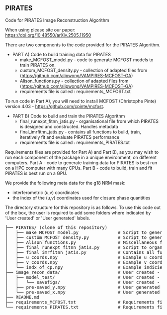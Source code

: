 ## PIRATES
Code for PIRATES Image Reconstruction Algorithm

When using please site our paper: https://doi.org/10.48550/arXiv.2505.11950

There are two components to the code provided for the PIRATES Algorithm. 

* PART A) Code to build training data for PIRATES
  * make_MCFOST_model.py - code to generate MCFOST models to train PIRATES on.
  * custom_MCFOST_density.py - collection of adapted files from (https://github.com/alipwong/VAMPIRES-MCFOST-GA)
  * Alison_functions.py - collection of adapted files from (https://github.com/alipwong/VAMPIRES-MCFOST-GA)
  * requirements file is called : requirements_MCFOST.txt
 
To run code in Part A), you will need to install MCFOST (Christophe Pinte) version 4.03 - https://github.com/cpinte/mcfost.
    
* PART B) Code to build and train the PIRATES Algorithm
  * final_runexpt_fitnn_jatis.py - organisational file from which PIRATES is designed and constructed. Handles metadata
  * final_imrfitnn_jatis.py - contains all functions to build, train, iteratively fit and evaluate PIRATES performance
  * requirements file is called : requirements_PIRATES.txt
 
Requirements files are provided for Part A) and Part B), as you may wish to run each component of the package in a unique environment, on different computers. Part A - code to generate training data for PIRATES is best run on a HPC computer with many CPUs. Part B - code to build, train and fit PIRATES is best run on a GPU.
 
We provide the following meta data for the g18 NRM mask:
* interferometric (u,v) coordinates
* the index of the (u,v) coordinates used for closure phase quantities
 


The directory structure for this repository is as follows. To use this code out of the box, the user is required to add some folders where indicated by 'User created' or 'User generated' labels.

<pre>
├── PIRATES/ (clone of this repository)
│   ├── make_MCFOST_model.py               # Script to generate training distributions for PIRATES from radiative transfer code MCFOST
│   ├── custom_MCFOST_density.py           # Script to generate custom density files for input to MCFOST
│   ├── Alison_functions.py                # Miscellaneous function for MCFOST parameter file generation
│   ├── final_runexpt_fitnn_jatis.py       # Script to organise and design PIRATES
│   ├── final_imrfitnn_jatis.py            # Contains all functions to build, train, iteratively fit and evaluate PIRATES
│   ├── u_coords.npy                       # Example u coordinates (u,v) for g18 mask
│   ├── v_coords.npy                       # Example v coordinates (u,v) for g18 mask
│   └── indx_of_cp.npy                     # Example indicies of (u,v) for closure phase sampling
├── image_recon_data/                      # User created - main data folder  
│   ├── model_test/                        # User created - model specific data folder  
│   │   └── savefigs/                      # User created - data folder for saving figures
│   ├── pre-saved_y.npy                    # User generated - training data (y - images)
│   └── pre-saved_x.npy                    # User generated - training data (x - observables)
├── README.md
├── requirements_MCFOST.txt                # Requirements file for Part A) - MCFOST training data generation
└── requirements_PIRATES.txt               # Requirements file for Part B) - PIRATES running code
</pre>

 
